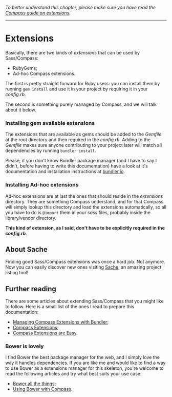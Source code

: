 
*To better understand this chapter, please make sure you have read the [Compass guide on extensions](http://compass-style.org/help/tutorials/extensions).*

-------------------

# Extensions

Basically, there are two kinds of *extensions* that can be used by Sass/Compass:

- RubyGems;
- Ad-hoc Compass extensions.

The first is pretty straight forward for Ruby users: you can install them by running `gem install` and use it in your project by requiring it in your *config.rb*.

The second is something purely managed by Compass, and we will talk about it below.


### Installing gem available extensions

The extensions that are available as gems should be added to the *Gemfile* at the root directory and then required in the *config.rb*. Adding to the *Gemfile* makes sure anyone contributing to your project later will match all dependencies by running `bundler install`.

Please, if you don't know Bundler package manager (and I have to say I didn't, before having to write this documentation) have a look at it's documentation and installation instructions at [bundler.io](http://bundler.io/).


### Installing Ad-hoc extensions

Ad-hoc extensions are at last the ones that should reside in the *extensions* directory. They are something Compass understand, and for that Compass will simply lookup this directory and load the extensions automatically, so all you have to do is `@import` them in your *sass* files, probably inside the library/vendor directory.

**This kind of extension, as I said, don't have to be explicitly required in the *config.rb***.


## About Sache

Finding good Sass/Compass extensions was once a hard job. Not anymore. Now you can easily discover new ones visiting [Sache](http://www.sache.in), an amazing project listing tool!


## Further reading

There are some articles about extending Sass/Compass that you might like to follow. Here is a small list of the ones I read to prepare this documentation:

- [Managing Compass Extensions with Bundler](http://atendesigngroup.com/blog/managing-compass-extensions-bundler);
- [Compass Extensions](http://compass-style.org/help/tutorials/extensions/);
- [Compass Extensions are Easy](http://chriseppstein.github.io/blog/2010/10/21/compass-extensions-are-easy/).


### Bower is lovely

I find Bower the best package manager for the web, and I simply love the way it handles dependencies. If you are like me and would like to find a way to use Bower as a extensions manager for this skeleton, you're welcome to read the following articles and try what best suits your use case:

- [Bower all the things](https://www.codefellows.org/blogs/bower-all-the-things);
- [Using Bower with Compass](https://coderwall.com/p/bhb0pq).
